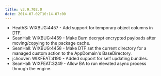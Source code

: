 ```yaml
---
title: v3.9.702.0
date: 2014-07-02T10:14-07:00
---
```

* HeathS: WIXBUG:4457 - Add support for temporary object columns in DTF.
* SeanHall: WIXBUG:4459 - Make Burn decrypt encrypted payloads after moving/copying to the package cache.
* SeanHall: WIXBUG:4458 - Make DTF set the current directory for a managed custom action to the AppDomain's BaseDirectory.
* jchoover: WIXFEAT:4190 - Added support for self updating bundles.
* SeanHall: WIXFEAT:3249 - Allow BA to run elevated async process through the engine.